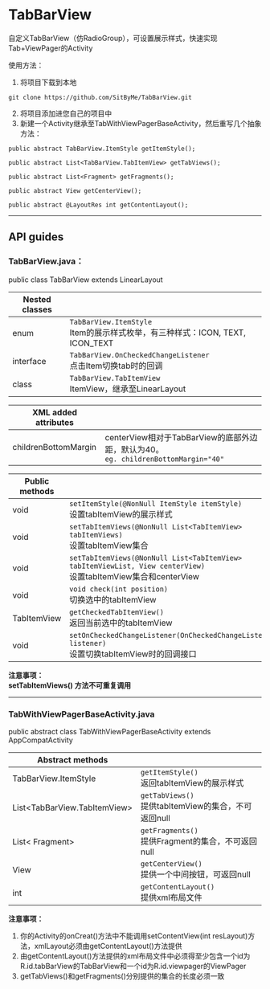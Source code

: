 # TabBarView
自定义TabBarView（仿RadioGroup），可设置展示样式，快速实现Tab+ViewPager的Activity

使用方法：</br>
1. 将项目下载到本地
  
  ```
  git clone https://github.com/SitByMe/TabBarView.git
  ```
2. 将项目添加进您自己的项目中
3. 新建一个Activity继承至TabWithViewPagerBaseActivity，然后重写几个抽象方法：</br>
  ```
  public abstract TabBarView.ItemStyle getItemStyle();

  public abstract List<TabBarView.TabItemView> getTabViews();

  public abstract List<Fragment> getFragments();

  public abstract View getCenterView();

  public abstract @LayoutRes int getContentLayout();
  ```

---
## API guides
### TabBarView.java：
public class TabBarView extends LinearLayout</bar>

|Nested classes|        |
|------------- |:-------|
|enum          |`TabBarView.ItemStyle`</br>Item的展示样式枚举，有三种样式：ICON, TEXT, ICON_TEXT|
|interface     |`TabBarView.OnCheckedChangeListener`</br>点击Item切换tab时的回调|
|class         |`TabBarView.TabItemView`</br>ItemView，继承至LinearLayout|

|XML added attributes|      |
|-------------       |:-------|
|childrenBottomMargin|centerView相对于TabBarView的底部外边距，默认为40。</br>`eg. childrenBottomMargin="40"`|

| Public methods|               |
| ------------- |:--------------|
| void          |`setItemStyle(@NonNull ItemStyle itemStyle)`</br>设置tabItemView的展示样式|
| void          |`setTabItemViews(@NonNull List<TabItemView> tabItemViews)`</br>设置tabItemView集合|
| void          |`setTabItemViews(@NonNull List<TabItemView> tabItemViewList, View centerView)`</br>设置tabItemView集合和centerView|
| void          |`void check(int position)`</br>切换选中的tabItemView|
| TabItemView   |`getCheckedTabItemView()`</br>返回当前选中的tabItemView|
| void          |`setOnCheckedChangeListener(OnCheckedChangeListener listener)`</br>设置切换tabItemView时的回调接口|

**注意事项：</br>
setTabItemViews() 方法不可重复调用**

---
### TabWithViewPagerBaseActivity.java
public abstract class TabWithViewPagerBaseActivity extends AppCompatActivity</br>

| Abstract methods     |               |
| -------------------- |:--------------|
| TabBarView.ItemStyle |`getItemStyle()`</br>返回tabItemView的展示样式|
| List<TabBarView.TabItemView> |`getTabViews()`</br>提供tabItemView的集合，不可返回null|
| List< Fragment> |`getFragments()`</br>提供Fragment的集合，不可返回null|
| View |`getCenterView()`</br>提供一个中间按钮，可返回null|
| int |`getContentLayout()`</br>提供xml布局文件|

**注意事项：**</br>
1. 你的Activity的onCreat()方法中不能调用setContentView(int resLayout)方法，xmlLayout必须由getContentLayout()方法提供
2. 由getContentLayout()方法提供的xml布局文件中必须得至少包含一个id为R.id.tabBarView的TabBarView和一个id为R.id.viewpager的ViewPager
3. getTabViews()和getFragments()分别提供的集合的长度必须一致

